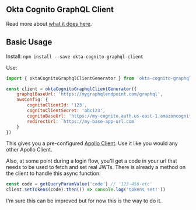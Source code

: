 ## Okta Cognito GraphQL Client

Read more about [what it does here](https://github.com/jsphweid/okta-cognito-clients/).

## Basic Usage

Install:
`npm install --save okta-cognito-graphql-client`

Use:

```javascript
import { oktaCognitoGraphqlClientGenerator } from 'okta-cognito-graphql-client'

const client = oktaCognitoGraphqlClientGenerator({
	graphqlBaseUrl: 'https://mygraphqlendpoint.com/graphql',
	awsConfig: {
		cognitoClientId: '123',
		cognitoClientSecret: 'abc123',
		cognitoBaseUrl: 'https://my-cognito.auth.us-east-1.amazoncognito.com',
		redirectUrl: `https://my-base-app-url.com`
	}
})
```

This gives you a pre-configured [Apollo Client](https://github.com/apollographql/apollo-client). Use it like you would any other Apollo Client.

Also, at some point during a login flow, you'll get a code in your url that needs to be used to fetch and set real JWTs. There is already a method on the client to handle this async function:

```javascript
const code = getQueryParamValue('code') // '123-456-etc'
client.setTokens(code).then(() => console.log('tokens set!'))
```

I'm sure this can be improved but for now this is the way to do it.

